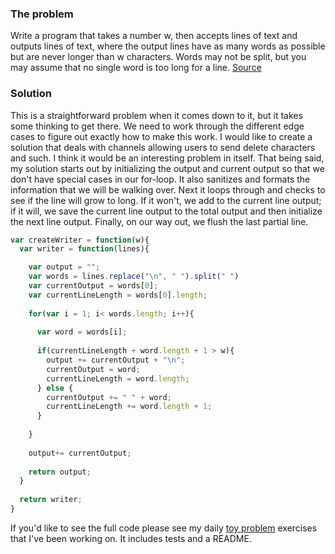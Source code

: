 ### The problem

Write a program that takes a number w, then accepts lines of text and outputs lines of text, where the output lines have as many words as possible but are never longer than w characters.
Words may not be split, but you may assume that no single word is too long for a line. 
[Source](http://c2.com/cgi/wiki?TelegramProblem)

### Solution

This is a straightforward problem when it comes down to it, but it takes some thinking to get there.
We need to work through the different edge cases to figure out exactly how to make this work.
I would like to create a solution that deals with channels allowing users to send delete characters and such.
I think it would be an interesting problem in itself.
That being said, my solution starts out by initializing the output and current output so that we don't have special cases in our for-loop.
It also sanitizes and formats the information that we will be walking over.
Next it loops through and checks to see if the line will grow to long.
If it won't, we add to the current line output; if it will, we save the current line output to the total output and then initialize the next line output.
Finally, on our way out, we flush the last partial line.

```javascript
var createWriter = function(w){
  var writer = function(lines){

    var output = "";
    var words = lines.replace("\n", " ").split(" ")
    var currentOutput = words[0];
    var currentLineLength = words[0].length;
    
    for(var i = 1; i< words.length; i++){
      
      var word = words[i];
      
      if(currentLineLength + word.length + 1 > w){
        output += currentOutput + "\n";
        currentOutput = word;
        currentLineLength = word.length;
      } else {
        currentOutput += " " + word;
        currentLineLength += word.length + 1;
      }
    
    }
    
    output+= currentOutput;
    
    return output;
  }
  
  return writer;
}
```

If you'd like to see the full code please see my daily [toy problem](https://github.com/charltonaustin/toy-problems/tree/master/telegram-problem) exercises that I've been working on.
It includes tests and a README.
